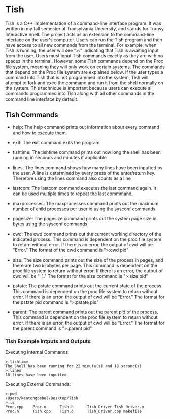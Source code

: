 # Tish
Tish is a C++ implementation of a command-line interface program. It was written in my fall semester at Transylvania University, and stands for Transy Interactive Shell. The project acts as an extension to the command-line interface on the user's computer. Users can run the Tish program and then have access to all new commands from the terminal. For example, when Tish is running, the user will see ">:" indicating that Tish is awaiting input from the user. Users must input Tish commands exactly as they are with no spaces in the terminal. However, some Tish commands depend on the Proc file system, meaning they will only work on certain systems. The commands that depend on the Proc file system are explained below. If the user types a command into Tish that is not programmed into the system, Tish will attempt to fork and exec the command and run it from the shell normally on the system. This technique is important because users can execute all commands programmed into Tish along with all other commands in the command line interface by default. 
## Tish Commands 

* help: The help command prints out information about every command and how to execute them.

* exit: The exit command exits the program

* tishtime: The tishtime command prints out how long the shell has been running in seconds and minutes if applicable

* lines: The lines command shows how many lines have been inputted by the user. A line is determined by every press of the enter/return key. Therefore using the lines command also counts as a line

* lastcom: The lastcom command executes the last command again. It can be used multiple times to repeat the last commmand.

* maxprocesses: The maxprocesses command prints out the maximum number of child processes per user id using the sysconf commands

* pagesize: The pagesize command prints out the system page size in bytes using the sysconf commands

* cwd: The cwd command prints out the current working directory of the indicated process. This command is dependent on the proc file system to return without error. If there is an error, the output of cwd will be "Error."
The format of the cwd command is ">:cwd pid" 

* size: The size command prints out the size of the process in pages, and there are two kilobytes per page. This command is dependent on the proc file system to return without error. If there is an error, the output of cwd will be "-1."
The format for the size command is ">:size pid"

* pstate: The pstate command prints out the current state of the process. This command is dependent on the proc file system to return without error. If there is an error, the output of cwd will be "Error."
The format for the pstate pid command is ">:pstate pid"

* parent: The parent command prints out the parent pid of the process. This command is dependent on the proc file system to return without error. If there is an error, the output of cwd will be "Error."
The format for the parent command is ">:parent pid"

### Tish Example Intputs and Outputs 
Executing Internal Commands: 
```
>:tishtime
The Shell has been running for 22 minute(s) and 18 second(s)
>:lines
18 lines have been inputted
```
Executing External Commands:
```
>:pwd
/Users/keatongoebel/Desktop/Tish
>:ls
Proc.cpp	Proc.o		Tish.h		Tish_Driver	Tish_Driver.o
Proc.h		Tish.cpp	Tish.o		Tish_Driver.cpp	makefile
```

